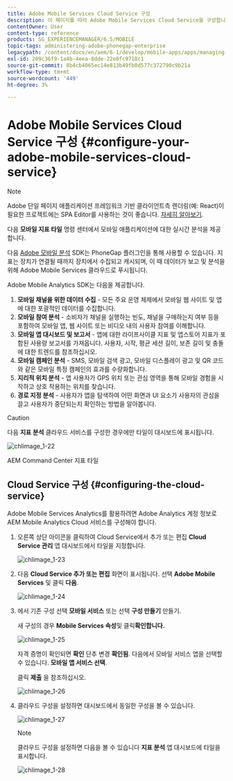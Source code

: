 ```yaml
---
title: Adobe Mobile Services Cloud Service 구성
description: 이 페이지를 따라 Adobe Mobile Services Cloud Service을 구성합니다.
contentOwner: User
content-type: reference
products: SG_EXPERIENCEMANAGER/6.5/MOBILE
topic-tags: administering-adobe-phonegap-enterprise
legacypath: /content/docs/en/aem/6-1/develop/mobile-apps/apps/managing-aem-mobile-apps/configure-your-adobe-phonegap-build-cloud-service1
exl-id: 209c36f9-1a4b-4eea-8dde-22e0fc9718c1
source-git-commit: 8b4cb4065ec14e813b49fb0d577c372790c9b21a
workflow-type: tm+mt
source-wordcount: '449'
ht-degree: 3%

---
```


# Adobe Mobile Services Cloud Service 구성 {#configure-your-adobe-mobile-services-cloud-service}

>[!NOTE]
>
>Adobe 단일 페이지 애플리케이션 프레임워크 기반 클라이언트측 렌더링(예: React)이 필요한 프로젝트에는 SPA Editor를 사용하는 것이 좋습니다. [자세히 알아보기](/help/sites-developing/spa-overview.md).

다음 **모바일 지표 타일** 명령 센터에서 모바일 애플리케이션에 대한 실시간 분석을 제공합니다.

다음 [Adobe 모바일 분석](https://www.adobe.com/ca/solutions/digital-analytics/mobile-web-apps-analytics.html) SDK는 PhoneGap 플러그인을 통해 사용할 수 있습니다. 지표는 장치가 연결될 때까지 장치에서 수집되고 캐시되며, 이 때 데이터가 보고 및 분석을 위해 Adobe Mobile Services 클라우드로 푸시됩니다.

Adobe Mobile Analytics SDK는 다음을 제공합니다.

1. **모바일 채널을 위한 데이터 수집** - 모든 주요 운영 체제에서 모바일 웹 사이트 및 앱에 대한 포괄적인 데이터를 수집합니다.
1. **모바일 참여 분석** - 소비자가 채널을 실행하는 빈도, 채널을 구매하는지 여부 등을 포함하여 모바일 앱, 웹 사이트 또는 비디오 내의 사용자 참여를 이해합니다.
1. **모바일 앱 대시보드 및 보고서** - 앱에 대한 라이프사이클 지표 및 앱스토어 지표가 포함된 사용량 보고서를 가져옵니다. 사용자, 시작, 평균 세션 길이, 보존 길이 및 충돌에 대한 트렌드를 참조하십시오.
1. **모바일 캠페인 분석** - SMS, 모바일 검색 광고, 모바일 디스플레이 광고 및 QR 코드와 같은 모바일 특정 캠페인의 효과를 수량화합니다.
1. **지리적 위치 분석** - 앱 사용자가 GPS 위치 또는 관심 영역을 통해 모바일 경험을 시작하고 상호 작용하는 위치를 찾습니다.
1. **경로 지정 분석** - 사용자가 앱을 탐색하여 어떤 화면과 UI 요소가 사용자의 관심을 끌고 사용자가 중단되는지 확인하는 방법을 알아봅니다.

>[!CAUTION]
>
>다음 **지표 분석** 클라우드 서비스를 구성한 경우에만 타일이 대시보드에 표시됩니다.

![chlimage_1-22](assets/chlimage_1-22.png)

AEM Command Center 지표 타일

## Cloud Service 구성 {#configuring-the-cloud-service}

Adobe Mobile Services Analytics를 활용하려면 Adobe Analytics 계정 정보로 AEM Mobile Analytics Cloud 서비스를 구성해야 합니다.

1. 오른쪽 상단 아이콘을 클릭하여 Cloud Service에서 추가 또는 편집 **Cloud Service 관리** 앱 대시보드에서 타일을 지정합니다.

   ![chlimage_1-23](assets/chlimage_1-23.png)

1. 다음 **Cloud Service 추가 또는 편집** 화면이 표시됩니다. 선택 **Adobe Mobile Services** 및 클릭 **다음**.

   ![chlimage_1-24](assets/chlimage_1-24.png)

1. 에서 기존 구성 선택 **모바일 서비스** 또는 선택 **구성 만들기** 만들기.

   새 구성의 경우 **Mobile Services 속성**&#x200B;및 클릭&#x200B;**확인합니다.**

   ![chlimage_1-25](assets/chlimage_1-25.png)

   자격 증명이 확인되면 **확인** 단추 변경 **확인됨**. 다음에서 모바일 서비스 앱을 선택할 수 있습니다. **모바일 앱 서비스 선택**.

   클릭 **제출** 을 참조하십시오.

   ![chlimage_1-26](assets/chlimage_1-26.png)

1. 클라우드 구성을 설정하면 대시보드에서 동일한 구성을 볼 수 있습니다.

   ![chlimage_1-27](assets/chlimage_1-27.png)

   >[!NOTE]
   >
   >클라우드 구성을 설정하면 다음을 볼 수 있습니다 **지표 분석** 앱 대시보드에 타일을 표시합니다.

   ![chlimage_1-28](assets/chlimage_1-28.png)
